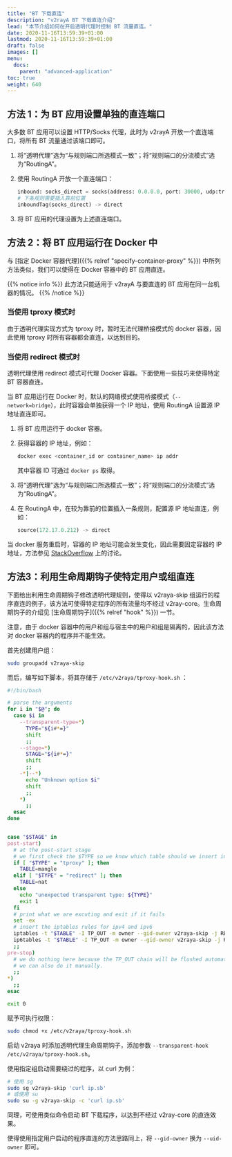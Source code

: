 ```yaml
---
title: "BT 下载直连"
description: "v2rayA BT 下载直连介绍"
lead: "本节介绍如何在开启透明代理时控制 BT 流量直连。"
date: 2020-11-16T13:59:39+01:00
lastmod: 2020-11-16T13:59:39+01:00
draft: false
images: []
menu:
  docs:
    parent: "advanced-application"
toc: true
weight: 640
---
```


## 方法 1：为 BT 应用设置单独的直连端口

大多数 BT 应用可以设置 HTTP/Socks 代理，此时为 v2rayA 开放一个直连端口，将所有 BT 流量通过该端口即可。

1. 将“透明代理”选为“与规则端口所选模式一致”；将“规则端口的分流模式”选为“RoutingA”。

2. 使用 RoutingA 开放一个直连端口：

   ```python
   inbound: socks_direct = socks(address: 0.0.0.0, port: 30000, udp:true)
   # 下条规则需要插入靠前位置
   inboundTag(socks_direct) -> direct
   ```

3. 将 BT 应用的代理设置为上述直连端口。

## 方法 2：将 BT 应用运行在 Docker 中

与 [指定 Docker 容器代理]({{% relref "specify-container-proxy" %}}) 中所列方法类似，我们可以使得在 Docker 容器中的 BT 应用直连。

{{% notice info %}}
此方法只能适用于 v2rayA 与要直连的 BT 应用在同一台机器的情况。
{{% /notice %}}

### 当使用 tproxy 模式时

由于透明代理实现方式为 tproxy 时，暂时无法代理桥接模式的 docker 容器，因此使用 tproxy 时所有容器都会直连，以达到目的。

### 当使用 redirect 模式时

透明代理使用 redirect 模式可代理 Docker 容器。下面使用一些技巧来使得特定 BT 容器直连。

当 BT 应用运行在 Docker 时，默认的网络模式使用桥接模式（`--network=bridge`），此时容器会单独获得一个 IP 地址，使用 RoutingA 设置源 IP 地址直连即可。

1. 将 BT 应用运行于 docker 容器。

2. 获得容器的 IP 地址，例如：

   ```bash
   docker exec <container_id or container_name> ip addr
   ```

   其中容器 ID 可通过 `docker ps` 取得。

3. 将“透明代理”选为“与规则端口所选模式一致”；将“规则端口的分流模式”选为“RoutingA”。

4. 在 RoutingA 中，在较为靠前的位置插入一条规则，配置源 IP 地址直连，例如：

   ```python
   source(172.17.0.212) -> direct
   ```

当 docker 服务重启时，容器的 IP 地址可能会发生变化，因此需要固定容器的 IP 地址，方法参见 [StackOverflow](https://stackoverflow.com/questions/27937185/assign-static-ip-to-docker-container) 上的讨论。

## 方法3：利用生命周期钩子使特定用户或组直连

下面给出利用生命周期钩子修改透明代理规则，使得以 v2raya-skip 组运行的程序直连的例子，该方法可使得特定程序的所有流量均不经过 v2ray-core。生命周期钩子的介绍见 [生命周期钩子]({{% relref "hook" %}}) 一节。

注意，由于 docker 容器中的用户和组与宿主中的用户和组是隔离的，因此该方法对 docker 容器内的程序并不能生效。

首先创建用户组：

```bash
sudo groupadd v2raya-skip
```

而后，编写如下脚本，将其存储于 `/etc/v2raya/tproxy-hook.sh` ：

```bash
#!/bin/bash

# parse the arguments
for i in "$@"; do
  case $i in
    --transparent-type=*)
      TYPE="${i#*=}"
      shift
      ;;
    --stage=*)
      STAGE="${i#*=}"
      shift
      ;;
    -*|--*)
      echo "Unknown option $i"
      shift
      ;;
    *)
      ;;
  esac
done


case "$STAGE" in
post-start)
  # at the post-start stage
  # we first check the $TYPE so we know which table should we insert into
  if [ "$TYPE" = "tproxy" ]; then
    TABLE=mangle
  elif [ "$TYPE" = "redirect" ]; then
    TABLE=nat
  else
    echo "unexpected transparent type: ${TYPE}"
    exit 1
  fi
  # print what we are excuting and exit if it fails
  set -ex
  # insert the iptables rules for ipv4 and ipv6
  iptables -t "$TABLE" -I TP_OUT -m owner --gid-owner v2raya-skip -j RETURN
  ip6tables -t "$TABLE" -I TP_OUT -m owner --gid-owner v2raya-skip -j RETURN
  ;;
pre-stop)
  # we do nothing here because the TP_OUT chain will be flushed automatically by v2rayA.
  # we can also do it manually.
  ;;
*)
  ;;
esac

exit 0
```

赋予可执行权限：

```bash
sudo chmod +x /etc/v2raya/tproxy-hook.sh
```

启动 v2raya 时添加透明代理生命周期钩子，添加参数 `--transparent-hook /etc/v2raya/tproxy-hook.sh`。

使用指定组启动需要绕过的程序，以 curl 为例：

```bash
# 使用 sg
sudo sg v2raya-skip 'curl ip.sb'
# 或使用 su
sudo su -g v2raya-skip -c 'curl ip.sb'
```

同理，可使用类似命令启动 BT 下载程序，以达到不经过 v2ray-core 的直连效果。

使得使用指定用户启动的程序直连的方法思路同上，将 `--gid-owner` 换为 `--uid-owner` 即可。
